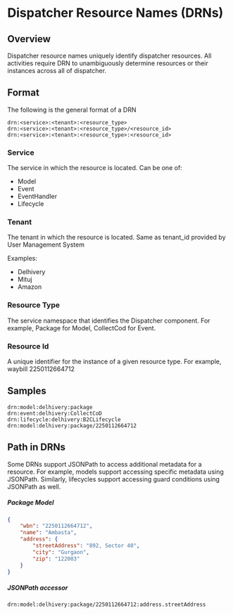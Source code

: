 # Dispatcher Resource Names (DRNs)

## Overview

Dispatcher resource names uniquely identify dispatcher resources. All activities require DRN to unambiguously determine resources or their instances across all of dispatcher.

## Format

The following is the general format of a DRN

```
drn:<service>:<tenant>:<resource_type>
drn:<service>:<tenant>:<resource_type>/<resource_id>
drn:<service>:<tenant>:<resource_type>:<resource_id>
```

### Service
The service in which the resource is located. Can be one of:
 - Model
 - Event
 - EventHandler
 - Lifecycle

### Tenant
The tenant in which the resource is located. Same as tenant_id provided by User Management System

Examples:
- Delhivery
- Mituj
- Amazon

### Resource Type
The service namespace that identifies the Dispatcher component. For example, Package for Model, CollectCod for Event.

### Resource Id
A unique identifier for the instance of a given resource type. For example, waybill 2250112664712

## Samples
```
drn:model:delhivery:package
drn:event:delhivery:CollectCoD
drn:lifecycle:delhivery:B2CLifecycle
drn:model:delhivery:package/2250112664712
```
## Path in DRNs

Some DRNs support JSONPath to access additional metadata for a resource. For example, models support accessing specific metadata using JSONPath. Similarly, lifecycles support accessing guard conditions using JSONPath as well.

##### Package Model
```JSON
{
	"wbn": "2250112664712",
	"name": "Ambasta",
	"address": {
		"streetAddress": "892, Sector 40",
		"city": "Gurgaon",
		"zip": "122003"
	}
}
```
##### JSONPath accessor
```
drn:model:delhivery:package/2250112664712:address.streetAddress
```